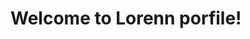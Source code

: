 <h1>Welcome to Lorenn porfile!</h1>

<img align="centre" src="https://readme-typing-svg.herokuapp.com?lines=Currently+learning+CSS;Currently+learning+HTML;Currently+learning++Python;Currently+learning++JavaScript;Currently+learning+React;Currently+learning+Node" alt="">

<!--
**LorennMarque/LorennMarque** is a ✨ _special_ ✨ repository because its `README.md` (this file) appears on your GitHub profile.

Here are some ideas to get you started:

- 🔭 I’m currently working on ...
- 🌱 I’m currently learning ...
- 👯 I’m looking to collaborate on ...
- 🤔 I’m looking for help with ...
- 💬 Ask me about ...
- 📫 How to reach me: ...
- 😄 Pronouns: ...
- ⚡ Fun fact: ...
-->
